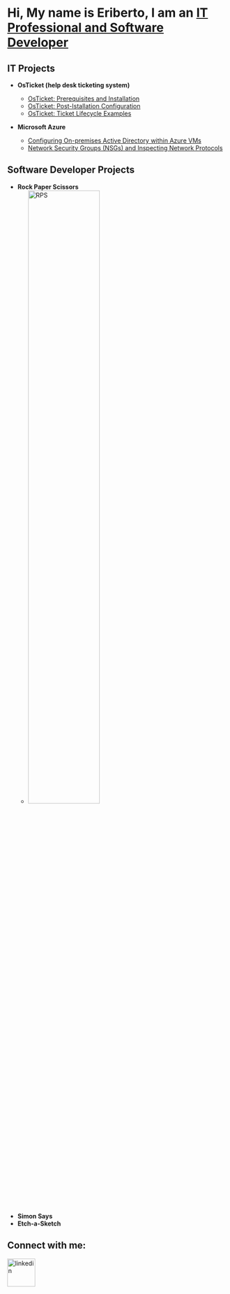 <h1>Hi, My name is Eriberto, I am an <a href='https://www.linkedin.com/in/eriberto-perez-b33b41269/'>IT Professional and Software Developer</a></h1>

<h2>IT Projects</h2>

 * <b>OsTicket (help desk ticketing system)</b>
    * [OsTicket: Prerequisites and Installation](https://github.com/EribertoPerez/OsTicket/blob/main/osticket-prereqs)
    * [OsTicket: Post-Istallation Configuration](https://github.com/EribertoPerez/OsTicket/blob/main/post-installation)
    * [OsTicket: Ticket Lifecycle Examples](https://github.com/EribertoPerez/OsTicket/blob/main/ticket-lifecycle)
  
 * <b>Microsoft Azure</b>
   * [Configuring On-premises Active Directory within Azure VMs]()
   * [Network Security Groups (NSGs) and Inspecting Network Protocols]()
<h2>Software Developer Projects</h2>

* <b>Rock Paper Scissors</b>
   * <a href='https://eribertoperez.github.io/RPS/'><img width="60%" height="60%" src="https://github.com/EribertoPerez/EribertoPerez/assets/34051119/5bc63656-7086-4029-9b29-b3d72180e89e" alt="RPS"/></a>
* <b>Simon Says</b>
* <b>Etch-a-Sketch</b>

<h2>Connect with me:</h2>
<a href='https://www.linkedin.com/in/eriberto-perez-b33b41269/'><img width="64" height="64" src="https://img.icons8.com/nolan/64/linkedin.png" alt="linkedin"/></a>

